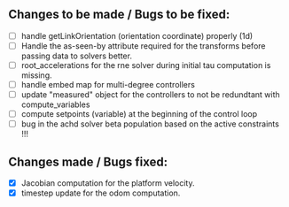 
## Changes to be made / Bugs to be fixed:

- [ ] handle getLinkOrientation (orientation coordinate) properly (1d)
- [ ] Handle the as-seen-by attribute required for the transforms before passing data to solvers better. 
- [ ] root_accelerations for the rne solver during initial tau computation is missing.
- [ ] handle embed map for multi-degree controllers
- [ ] update "measured" object for the controllers to not be redundtant with compute_variables
- [ ] compute setpoints (variable) at the beginning of the control loop
- [ ] bug in the achd solver beta population based on the active constraints !!!
  
## Changes made / Bugs fixed:

- [x] Jacobian computation for the platform velocity. 
- [x] timestep update for the odom computation.